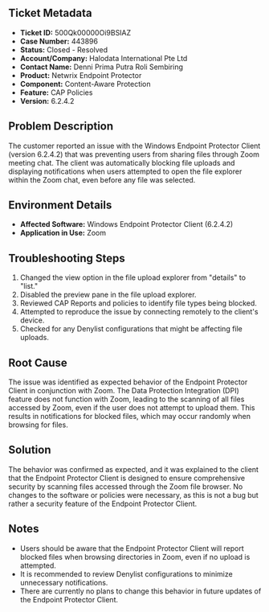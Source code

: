 ## Ticket Metadata
- **Ticket ID:** 500Qk00000Oi9BSIAZ
- **Case Number:** 443896
- **Status:** Closed - Resolved
- **Account/Company:** Halodata International Pte Ltd
- **Contact Name:** Denni Prima Putra Roli Sembiring
- **Product:** Netwrix Endpoint Protector
- **Component:** Content-Aware Protection
- **Feature:** CAP Policies
- **Version:** 6.2.4.2

## Problem Description
The customer reported an issue with the Windows Endpoint Protector Client (version 6.2.4.2) that was preventing users from sharing files through Zoom meeting chat. The client was automatically blocking file uploads and displaying notifications when users attempted to open the file explorer within the Zoom chat, even before any file was selected.

## Environment Details
- **Affected Software:** Windows Endpoint Protector Client (6.2.4.2)
- **Application in Use:** Zoom

## Troubleshooting Steps
1. Changed the view option in the file upload explorer from "details" to "list."
2. Disabled the preview pane in the file upload explorer.
3. Reviewed CAP Reports and policies to identify file types being blocked.
4. Attempted to reproduce the issue by connecting remotely to the client's device.
5. Checked for any Denylist configurations that might be affecting file uploads.

## Root Cause
The issue was identified as expected behavior of the Endpoint Protector Client in conjunction with Zoom. The Data Protection Integration (DPI) feature does not function with Zoom, leading to the scanning of all files accessed by Zoom, even if the user does not attempt to upload them. This results in notifications for blocked files, which may occur randomly when browsing for files.

## Solution
The behavior was confirmed as expected, and it was explained to the client that the Endpoint Protector Client is designed to ensure comprehensive security by scanning files accessed through the Zoom file browser. No changes to the software or policies were necessary, as this is not a bug but rather a security feature of the Endpoint Protector Client.

## Notes
- Users should be aware that the Endpoint Protector Client will report blocked files when browsing directories in Zoom, even if no upload is attempted.
- It is recommended to review Denylist configurations to minimize unnecessary notifications.
- There are currently no plans to change this behavior in future updates of the Endpoint Protector Client.